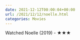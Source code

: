 ```yaml
---
date: 2021-12-12T00:00:04+00:00
url: /2021/12/12/noelle.html
categories: Movies
---
```

Watched Noelle (2019) - ★★★




